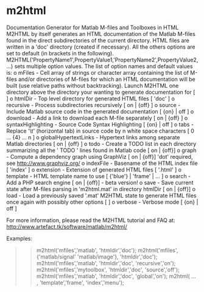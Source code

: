 # m2html
Documentation Generator for Matlab M-files and Toolboxes in HTML
M2HTML by itself generates an HTML documentation of the Matlab M-files found
 in the direct subdirectories of the current directory. HTML files are 
 written in a 'doc' directory (created if necessary). All the others options
 are set to default (in brackets in the following).
 M2HTML('PropertyName1',PropertyValue1,'PropertyName2',PropertyValue2,...)
 sets multiple option values. The list of option names and default values is:
 o mFiles - Cell array of strings or character array containing the
 list of M-files and/or directories of M-files for which an HTML
 documentation will be built (use relative paths without backtracking).
 Launch M2HTML one directory above the directory your wanting to
 generate documentation for [ <all direct subdirectories> ]
 o htmlDir - Top level directory for generated HTML files [ 'doc' ]
 o recursive - Process subdirectories recursively [ on | {off} ]
 o source - Include Matlab source code in the generated documentation
 [ {on} | off ]
 o download - Add a link to download each M-file separately [ on | {off} ]
 o syntaxHighlighting - Source Code Syntax Highlighting [ {on} | off ]
 o tabs - Replace '\t' (horizontal tab) in source code by n white space
 characters [ 0 ... {4} ... n ]
 o globalHypertextLinks - Hypertext links among separate Matlab 
 directories [ on | {off} ]
 o todo - Create a TODO list in each directory summarizing all the
 ' TODO ' lines found in Matlab code [ on | {off}]
 o graph - Compute a dependency graph using GraphViz [ on | {off}]
 'dot' required, see <http://www.graphviz.org/>
 o indexFile - Basename of the HTML index file [ 'index' ]
 o extension - Extension of generated HTML files [ '.html' ]
 o template - HTML template name to use [ {'blue'} | 'frame' | ... ]
 o search - Add a PHP search engine [ on | {off}] - beta version!
 o save - Save current state after M-files parsing in 'm2html.mat' 
 in directory htmlDir [ on | {off}]
 o load - Load a previously saved '.mat' M2HTML state to generate HTML 
 files once again with possibly other options [ <none> ]
 o verbose - Verbose mode [ {on} | off ]

 For more information, please read the M2HTML tutorial and FAQ at:
 <http://www.artefact.tk/software/matlab/m2html/>

 Examples:
 >> m2html('mfiles','matlab', 'htmldir','doc');
 >> m2html('mfiles',{'matlab/signal' 'matlab/image'}, 'htmldir','doc');
 >> m2html('mfiles','matlab', 'htmldir','doc', 'recursive','on');
 >> m2html('mfiles','mytoolbox', 'htmldir','doc', 'source','off');
 >> m2html('mfiles','matlab', 'htmldir','doc', 'global','on');
 >> m2html( ... , 'template','frame', 'index','menu');
